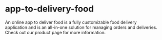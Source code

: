 # app-to-delivery-food
An online app to deliver food is a fully customizable food delivery application and is an all-in-one solution for managing orders and deliveries. Check out our product page for more information.
